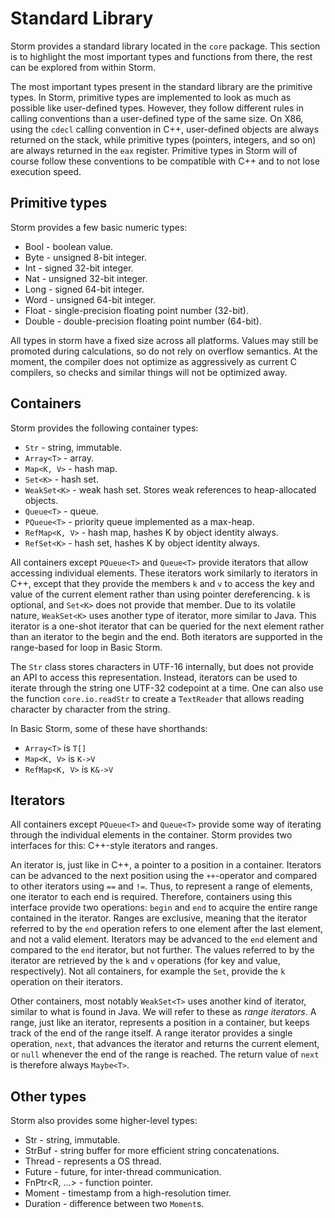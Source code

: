 Standard Library
==================

Storm provides a standard library located in the `core` package. This section is to highlight the
most important types and functions from there, the rest can be explored from within Storm.

The most important types present in the standard library are the primitive types. In Storm,
primitive types are implemented to look as much as possible like user-defined types. However, they
follow different rules in calling conventions than a user-defined type of the same size. On X86,
using the `cdecl` calling convention in C++, user-defined objects are always returned on the stack,
while primitive types (pointers, integers, and so on) are always returned in the `eax`
register. Primitive types in Storm will of course follow these conventions to be compatible with C++
and to not lose execution speed.

Primitive types
----------------

Storm provides a few basic numeric types:

* Bool - boolean value.
* Byte - unsigned 8-bit integer.
* Int - signed 32-bit integer.
* Nat - unsigned 32-bit integer.
* Long - signed 64-bit integer.
* Word - unsigned 64-bit integer.
* Float - single-precision floating point number (32-bit).
* Double - double-precision floating point number (64-bit).

All types in storm have a fixed size across all platforms. Values may still be promoted during
calculations, so do not rely on overflow semantics. At the moment, the compiler does not optimize as
aggressively as current C compilers, so checks and similar things will not be optimized away.


Containers
-----------

Storm provides the following container types:

* `Str` - string, immutable.
* `Array<T>` - array.
* `Map<K, V>` - hash map.
* `Set<K>` - hash set.
* `WeakSet<K>` - weak hash set. Stores weak references to heap-allocated objects.
* `Queue<T>` - queue.
* `PQueue<T>` - priority queue implemented as a max-heap.
* `RefMap<K, V>` - hash map, hashes K by object identity always.
* `RefSet<K>` - hash set, hashes K by object identity always.

All containers except `PQueue<T>` and `Queue<T>` provide iterators that allow accessing individual
elements. These iterators work similarly to iterators in C++, except that they provide the members
`k` and `v` to access the key and value of the current element rather than using pointer
dereferencing. `k` is optional, and `Set<K>` does not provide that member. Due to its volatile
nature, `WeakSet<K>` uses another type of iterator, more similar to Java. This iterator is a
one-shot iterator that can be queried for the next element rather than an iterator to the begin and
the end. Both iterators are supported in the range-based for loop in Basic Storm.

The `Str` class stores characters in UTF-16 internally, but does not provide an API to access this
representation. Instead, iterators can be used to iterate through the string one UTF-32 codepoint at
a time. One can also use the function `core.io.readStr` to create a `TextReader` that allows reading
character by character from the string.

In Basic Storm, some of these have shorthands:
* `Array<T>` is `T[]`
* `Map<K, V>` is `K->V`
* `RefMap<K, V>` is `K&->V`

Iterators
----------

All containers except `PQueue<T>` and `Queue<T>` provide some way of iterating through the
individual elements in the container. Storm provides two interfaces for this: C++-style iterators
and ranges.

An iterator is, just like in C++, a pointer to a position in a container. Iterators can be advanced
to the next position using the `++`-operator and compared to other iterators using `==` and
`!=`. Thus, to represent a range of elements, one iterator to each end is required. Therefore,
containers using this interface provide two operations: `begin` and `end` to acquire the entire
range contained in the iterator. Ranges are exclusive, meaning that the iterator referred to by the
`end` operation refers to one element after the last element, and not a valid element. Iterators may
be advanced to the `end` element and compared to the `end` iterator, but not further. The values
referred to by the iterator are retrieved by the `k` and `v` operations (for key and value,
respectively). Not all containers, for example the `Set`, provide the `k` operation on their
iterators.

Other containers, most notably `WeakSet<T>` uses another kind of iterator, similar to what is found
in Java. We will refer to these as *range iterators*. A range, just like an iterator, represents a
position in a container, but keeps track of the end of the range itself. A range iterator provides a
single operation, `next`, that advances the iterator and returns the current element, or `null`
whenever the end of the range is reached. The return value of `next` is therefore always `Maybe<T>`.


Other types
------------

Storm also provides some higher-level types:

* Str - string, immutable.
* StrBuf - string buffer for more efficient string concatenations.
* Thread - represents a OS thread.
* Future<T> - future, for inter-thread communication.
* FnPtr<R, ...> - function pointer.
* Moment - timestamp from a high-resolution timer.
* Duration - difference between two `Moment`s.
